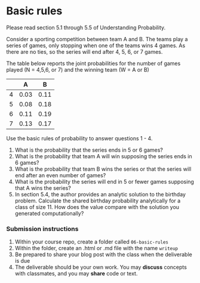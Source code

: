 Basic rules
========

Please read section 5.1 through 5.5 of Understanding Probability.

Consider a sporting competition between team A and B.  The teams play a series of games, only stopping when one of the teams wins 4 games.  As there are no ties, so the series will end after 4, 5, 6, or 7 games.

The table below reports the joint probabilities for the number of games played (N = 4,5,6, or 7) and the winning team (W = A or B)
 
| | A | B |
|---|---|---|
|4|0.03|0.11|
|5|0.08|0.18|
|6|0.11|0.19|
|7|0.13|0.17|

Use the basic rules of probability to answer questions 1 - 4.

1. What is the probability that the series ends in 5 or 6 games?  
1. What is the probability that team A will win supposing the series ends in 6 games?
1. What is the probability that team B wins the series or that the series will end after an even number of games?
1. What is the probability the series will end in 5 or fewer games supposing that A wins the series?
1. In section 5.4, the author provides an analytic solution to the birthday problem.  Calculate the shared birthday probability analytically for a class of size 11.  How does the value compare with the solution you generated computationally?

### Submission instructions

1.  Within your course repo, create a folder called `06-basic-rules`
1.  Within the folder, create an .html or .md file with the name `writeup`
1.  Be prepared to share your blog post with the class when the deliverable is due
1.  The deliverable should be your own work.  You may **discuss**
    concepts with classmates, and you may **share** code or text.